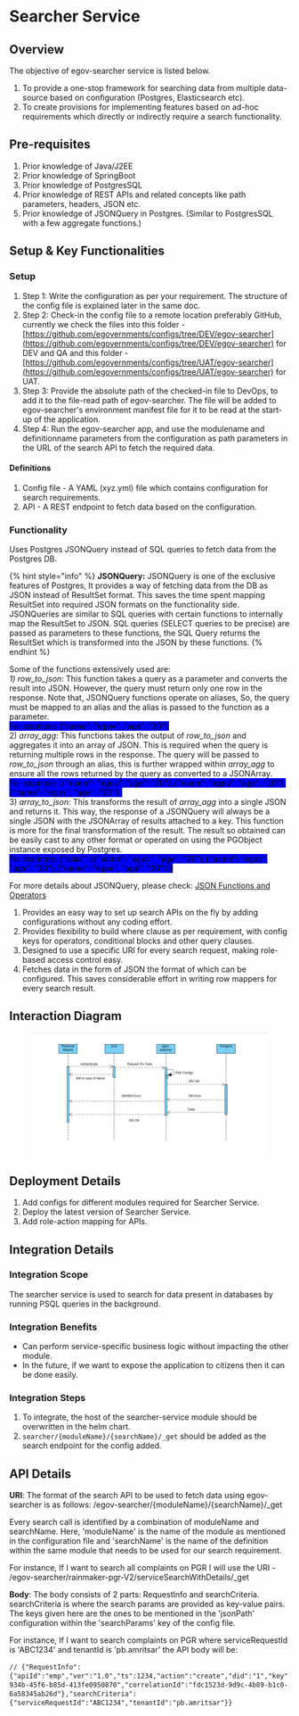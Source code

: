 # Searcher Service

## Overview <a href="#overview" id="overview"></a>

The objective of egov-searcher service is listed below.

1. To provide a one-stop framework for searching data from multiple data-source based on configuration (Postgres, Elasticsearch etc).
2. To create provisions for implementing features based on ad-hoc requirements which directly or indirectly require a search functionality.

## Pre-requisites <a href="#pre-requisites" id="pre-requisites"></a>

1. Prior knowledge of Java/J2EE
2. Prior knowledge of SpringBoot
3. Prior knowledge of PostgresSQL
4. Prior knowledge of REST APIs and related concepts like path parameters, headers, JSON etc.
5. Prior knowledge of JSONQuery in Postgres. (Similar to PostgresSQL with a few aggregate functions.)

## Setup & Key Functionalities <a href="#setup-and-key-functionalities" id="setup-and-key-functionalities"></a>

### **Setup**

1. Step 1: Write the configuration as per your requirement. The structure of the config file is explained later in the same doc.
2. Step 2: Check-in the config file to a remote location preferably GitHub, currently we check the files into this folder - [https://github.com/egovernments/configs/tree/DEV/egov-searcher](https://github.com/egovernments/configs/tree/DEV/egov-searcher)  for DEV and QA and this folder - [https://github.com/egovernments/configs/tree/UAT/egov-searcher](https://github.com/egovernments/configs/tree/UAT/egov-searcher)  for UAT.
3. Step 3: Provide the absolute path of the checked-in file to DevOps, to add it to the file-read path of egov-searcher. The file will be added to egov-searcher's environment manifest file for it to be read at the start-up of the application.
4. Step 4: Run the egov-searcher app, and use the modulename and definitionname parameters from the configuration as path parameters in the URL of the search API to fetch the required data.

#### **Definitions**

1. Config file - A YAML (xyz.yml) file which contains configuration for search requirements.
2. API - A REST endpoint to fetch data based on the configuration.

### **Functionality**

Uses Postgres JSONQuery instead of SQL queries to fetch data from the Postgres DB.

{% hint style="info" %}
**JSONQuery:** JSONQuery is one of the exclusive features of Postgres, It provides a way of fetching data from the DB as JSON instead of ResultSet format. This saves the time spent mapping ResultSet into required JSON formats on the functionality side.\
JSONQueries are similar to SQL queries with certain functions to internally map the ResultSet to JSON. SQL queries (SELECT queries to be precise) are passed as parameters to these functions, the SQL Query returns the ResultSet which is transformed into the JSON by these functions.
{% endhint %}

Some of the functions extensively used are:\
_1) row\_to\_json_:  This function takes a query as a parameter and converts the result into JSON. However, the query must return only one row in the response. Note that, JSONQuery functions operate on aliases, So, the query must be mapped to an alias and the alias is passed to the function as a parameter.\
<mark style="background-color:blue;">For example: {"name": "egov", "age": "20"}</mark>\
2\) _array\_agg_: This functions takes the output of _row\_to\_json_ and aggregates it into an array of JSON. This is required when the query is returning multiple rows in the response. The query will be passed to _row\_to\_json_ through an alias, this is further wrapped within _array\_agg_ to ensure all the rows returned by the query as converted to a JSONArray.\
<mark style="background-color:blue;">For example: \[{"name": "egov", "age": "20"},{"name": "egov", "age": "20"},{"name": "egov", "age": "20"}]</mark>\
3\) _array\_to\_json_: This transforms the result of _array\_agg_ into a single JSON and returns it. This way, the response of a JSONQuery will always be a single JSON with the JSONArray of results attached to a key. This function is more for the final transformation of the result. The result so obtained can be easily cast to any other format or operated on using the PGObject instance exposed by Postgres.\
<mark style="background-color:blue;">For example: {"alias": \[{"name": "egov", "age": "20"},{"name": "egov", "age": "20"},{"name": "egov", "age": "20"}]}</mark>

For more details about JSONQuery, please check: [JSON Functions and Operators](https://www.postgresql.org/docs/9.4/functions-json.html)

1. Provides an easy way to set up search APIs on the fly by adding configurations without any coding effort.
2. Provides flexibility to build where clause as per requirement, with config keys for operators, conditional blocks and other query clauses.
3. Designed to use a specific URI for every search request, making role-based access control easy.
4. Fetches data in the form of JSON the format of which can be configured. This saves considerable effort in writing row mappers for every search result.

## Interaction Diagram <a href="#interaction-diagram" id="interaction-diagram"></a>

<figure><img src="../../../.gitbook/assets/image-20211202-073051.png" alt=""><figcaption></figcaption></figure>

## Deployment Details <a href="#deployment-details" id="deployment-details"></a>

1. Add configs for different modules required for Searcher Service.
2. Deploy the latest version of Searcher Service.
3. Add role-action mapping for APIs.

## Integration Details <a href="#integration" id="integration"></a>

### Integration Scope <a href="#integration-scope" id="integration-scope"></a>

The searcher service is used to search for data present in databases by running PSQL queries in the background.

### Integration Benefits <a href="#integration-benefits" id="integration-benefits"></a>

* Can perform service-specific business logic without impacting the other module.
* In the future, if we want to expose the application to citizens then it can be done easily.

### Integration Steps <a href="#steps-to-integration" id="steps-to-integration"></a>

1. To integrate, the host of the searcher-service module should be overwritten in the helm chart.
2. `searcher/{moduleName}/{searchName}/_get` should be added as the search endpoint for the config added.

## API Details <a href="#api-details" id="api-details"></a>

**URI**: The format of the search API to be used to fetch data using egov-searcher is as follows:  /egov-searcher/{moduleName}/{searchName}/\_get

Every search call is identified by a combination of moduleName and searchName. Here, 'moduleName' is the name of the module as mentioned in the configuration file and 'searchName' is the name of the definition within the same module that needs to be used for our search requirement.

For instance, If I want to search all complaints on PGR I will use the URI -  \
/egov-searcher/rainmaker-pgr-V2/serviceSearchWithDetails/\_get

**Body**: The body consists of 2 parts: RequestInfo and searchCriteria. searchCriteria is where the search params are provided as key-value pairs. The keys given here are the ones to be mentioned in the 'jsonPath' configuration within the 'searchParams' key of the config file.

For instance, If I want to search complaints on PGR where serviceRequestId is 'ABC1234' and tenantId is 'pb.amritsar' the API body will be:

```
// {"RequestInfo":{"apiId":"emp","ver":"1.0","ts":1234,"action":"create","did":"1","key":"abcdkey","msgId":"20170310130900","authToken":"57e2c455-934b-45f6-b85d-413fe0950870","correlationId":"fdc1523d-9d9c-4b89-b1c0-6a58345ab26d"},"searchCriteria":{"serviceRequestId":"ABC1234","tenantId":"pb.amritsar"}}
```

